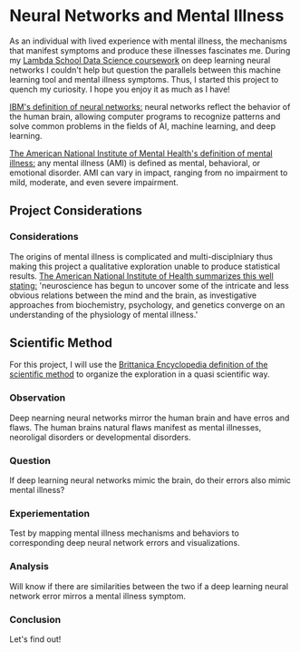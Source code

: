 # Neural Networks and Mental Illness 

As an individual with lived experience with mental illness, the mechanisms that manifest symptoms and produce these illnesses fascinates me. During my [Lambda School Data Science coursework](https://lambdaschool.com/courses/data-science) on deep learning neural networks I couldn't help but question the parallels between this machine learning tool and mental illness symptoms. Thus, I started this project to quench my curiosity. I hope you enjoy it as much as I have!


[IBM's definition of neural networks:](https://www.ibm.com/cloud/learn/neural-networks) neural networks reflect the behavior of the human brain, allowing computer programs to recognize patterns and solve common problems in the fields of AI, machine learning, and deep learning.

[The American National Institute of Mental Health's definition of mental illness:](https://www.nimh.nih.gov/health/statistics/mental-illness) any mental illness (AMI) is defined as mental, behavioral, or emotional disorder. AMI can vary in impact, ranging from no impairment to mild, moderate, and even severe impairment.


## Project Considerations

### Considerations

The origins of mental illness is complicated and multi-disciplniary thus making this project a qualitative exploration unable to produce statistical results. [The American National Institute of Health summarizes this well stating:](https://www.ncbi.nlm.nih.gov/books/NBK234144/) 'neuroscience has begun to uncover some of the intricate and less obvious relations between the mind and the brain, as investigative approaches from biochemistry, psychology, and genetics converge on an understanding of the physiology of mental illness.'


## Scientific Method

For this project, I will use the [Brittanica Encyclopedia definition of the scientific method](https://www.britannica.com/science/scientific-method) to organize the exploration in a quasi scientific way.

### Observation

Deep nearning neural networks mirror the human brain and have erros and flaws.
The human brains natural flaws  manifest as mental illnesses, neoroligal disorders or developmental disorders.

### Question

If deep learning neural networks mimic the brain, do their errors also mimic mental illness?

### Experiementation

Test by mapping mental illness mechanisms and behaviors to corresponding deep neural network errors and visualizations.

### Analysis

Will know if there are similarities between the two if a deep learning neural network error mirros a mental illness symptom.

### Conclusion

Let's find out!


